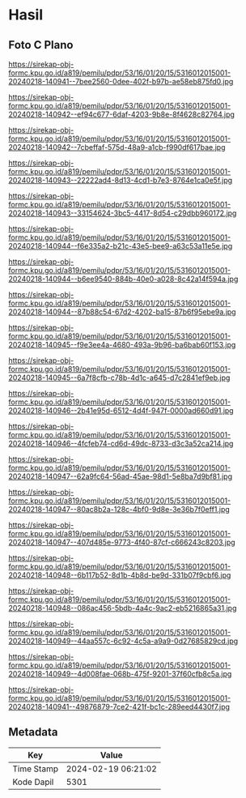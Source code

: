 # Hasil

## Foto C Plano

https://sirekap-obj-formc.kpu.go.id/a819/pemilu/pdpr/53/16/01/20/15/5316012015001-20240218-140941--7bee2560-0dee-402f-b97b-ae58eb875fd0.jpg

https://sirekap-obj-formc.kpu.go.id/a819/pemilu/pdpr/53/16/01/20/15/5316012015001-20240218-140942--ef94c677-6daf-4203-9b8e-8f4628c82764.jpg

https://sirekap-obj-formc.kpu.go.id/a819/pemilu/pdpr/53/16/01/20/15/5316012015001-20240218-140942--7cbeffaf-575d-48a9-a1cb-f990df617bae.jpg

https://sirekap-obj-formc.kpu.go.id/a819/pemilu/pdpr/53/16/01/20/15/5316012015001-20240218-140943--22222ad4-8d13-4cd1-b7e3-8764e1ca0e5f.jpg

https://sirekap-obj-formc.kpu.go.id/a819/pemilu/pdpr/53/16/01/20/15/5316012015001-20240218-140943--33154624-3bc5-4417-8d54-c29dbb960172.jpg

https://sirekap-obj-formc.kpu.go.id/a819/pemilu/pdpr/53/16/01/20/15/5316012015001-20240218-140944--f6e335a2-b21c-43e5-bee9-a63c53a11e5e.jpg

https://sirekap-obj-formc.kpu.go.id/a819/pemilu/pdpr/53/16/01/20/15/5316012015001-20240218-140944--b6ee9540-884b-40e0-a028-8c42a14f594a.jpg

https://sirekap-obj-formc.kpu.go.id/a819/pemilu/pdpr/53/16/01/20/15/5316012015001-20240218-140944--87b88c54-67d2-4202-ba15-87b6f95ebe9a.jpg

https://sirekap-obj-formc.kpu.go.id/a819/pemilu/pdpr/53/16/01/20/15/5316012015001-20240218-140945--f9e3ee4a-4680-493a-9b96-ba6bab60f153.jpg

https://sirekap-obj-formc.kpu.go.id/a819/pemilu/pdpr/53/16/01/20/15/5316012015001-20240218-140945--6a7f8cfb-c78b-4d1c-a645-d7c2841ef9eb.jpg

https://sirekap-obj-formc.kpu.go.id/a819/pemilu/pdpr/53/16/01/20/15/5316012015001-20240218-140946--2b41e95d-6512-4d4f-947f-0000ad660d91.jpg

https://sirekap-obj-formc.kpu.go.id/a819/pemilu/pdpr/53/16/01/20/15/5316012015001-20240218-140946--4fcfeb74-cd6d-49dc-8733-d3c3a52ca214.jpg

https://sirekap-obj-formc.kpu.go.id/a819/pemilu/pdpr/53/16/01/20/15/5316012015001-20240218-140947--62a9fc64-56ad-45ae-98d1-5e8ba7d9bf81.jpg

https://sirekap-obj-formc.kpu.go.id/a819/pemilu/pdpr/53/16/01/20/15/5316012015001-20240218-140947--80ac8b2a-128c-4bf0-9d8e-3e36b7f0eff1.jpg

https://sirekap-obj-formc.kpu.go.id/a819/pemilu/pdpr/53/16/01/20/15/5316012015001-20240218-140947--407d485e-9773-4f40-87cf-c666243c8203.jpg

https://sirekap-obj-formc.kpu.go.id/a819/pemilu/pdpr/53/16/01/20/15/5316012015001-20240218-140948--6b117b52-8d1b-4b8d-be9d-331b07f9cbf6.jpg

https://sirekap-obj-formc.kpu.go.id/a819/pemilu/pdpr/53/16/01/20/15/5316012015001-20240218-140948--086ac456-5bdb-4a4c-9ac2-eb5216865a31.jpg

https://sirekap-obj-formc.kpu.go.id/a819/pemilu/pdpr/53/16/01/20/15/5316012015001-20240218-140949--44aa557c-6c92-4c5a-a9a9-0d27685829cd.jpg

https://sirekap-obj-formc.kpu.go.id/a819/pemilu/pdpr/53/16/01/20/15/5316012015001-20240218-140949--4d008fae-068b-475f-9201-37f60cfb8c5a.jpg

https://sirekap-obj-formc.kpu.go.id/a819/pemilu/pdpr/53/16/01/20/15/5316012015001-20240218-140941--49876879-7ce2-421f-bc1c-289eed4430f7.jpg


## Metadata

| Key        | Value               |
| ---------- | ------------------- |
| Time Stamp | 2024-02-19 06:21:02 |
| Kode Dapil | 5301                |



